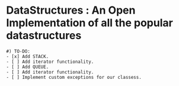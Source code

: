 DataStructures : An Open Implementation of all the popular datastructures
=========================================================================

    #) TO-DO:
    - [x] Add STACK.
    - [ ] Add iterator functionality.
    - [ ] Add QUEUE.
    - [ ] Add iterator functionality.
    - [ ] Implement custom exceptions for our classess.
